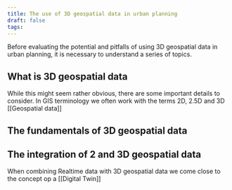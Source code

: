 ```yaml
---
title: The use of 3D geospatial data in urban planning
draft: false
tags:
---
```

 
Before evaluating the potential and pitfalls of using 3D geospatial data in urban planning, it is necessary to understand a series of topics.
## What is 3D geospatial data
While this might seem rather obvious, there are some important details to consider. In GIS terminology we often work with the terms 2D, 2.5D and 3D [[Geospatial data]]
## The fundamentals of 3D geospatial data


## The integration of 2 and 3D geospatial data

When combining Realtime data with 3D geospatial data we come close to the concept op a [[Digital Twin]]

